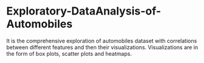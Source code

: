 # Exploratory-DataAnalysis-of-Automobiles
It is the comprehensive exploration of automobiles dataset with correlations between different features and then their visualizations. Visualizations are in the form of box plots, scatter plots and heatmaps.
